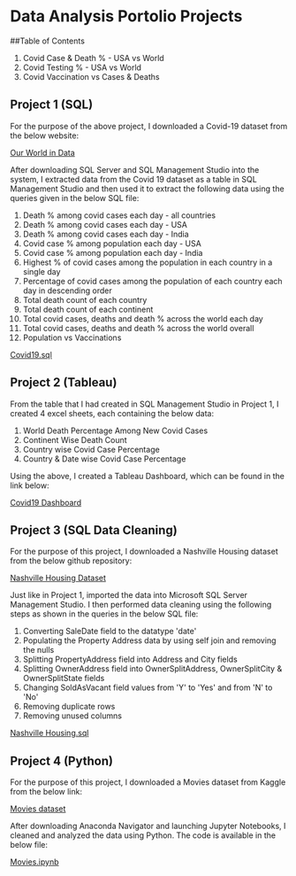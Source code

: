# Data Analysis Portolio Projects

##Table of Contents

1. Covid Case & Death % - USA vs World
2. Covid Testing % - USA vs World
3. Covid Vaccination vs Cases & Deaths

## Project 1 (SQL)

For the purpose of the above project, I downloaded a Covid-19 dataset from the below website:

<a href = "https://ourworldindata.org/covid-deaths"> Our World in Data </a>

After downloading SQL Server and SQL Management Studio into the system, I extracted data from the Covid 19 dataset as a table in SQL Management Studio and then used it to extract the following data using the queries given in the below SQL file:

1. Death % among covid cases each day - all countries
2. Death % among covid cases each day - USA
3. Death % among covid cases each day - India
4. Covid case % among population each day - USA
5. Covid case % among population each day - India
6. Highest % of covid cases among the population in each country in a single day
7. Percentage of covid cases among the population of each country each day in descending order
8. Total death count of each country
9. Total death count of each continent
10. Total covid cases, deaths and death % across the world each day
11. Total covid cases, deaths and death % across the world overall
12. Population vs Vaccinations

<a href = "Project 1/Covid19.sql"> Covid19.sql </a>

## Project 2 (Tableau)

From the table that I had created in SQL Management Studio in Project 1, I created 4 excel sheets, each containing the below data:

1. World Death Percentage Among New Covid Cases
2. Continent Wise Death Count
3. Country wise Covid Case Percentage
4. Country & Date wise Covid Case Percentage

Using the above, I created a Tableau Dashboard, which can be found in the link below:

<a href = "https://public.tableau.com/app/profile/rahul5702/viz/Covid19_16693640120540/Dashboard1"> Covid19 Dashboard </a>

## Project 3 (SQL Data Cleaning)

For the purpose of this project, I downloaded a Nashville Housing dataset from the below github repository:

<a href = "https://github.com/AlexTheAnalyst/PortfolioProjects"> Nashville Housing Dataset </a>

Just like in Project 1, imported the data into Microsoft SQL Server Management Studio. I then performed data cleaning using the following steps as shown in the queries in the below SQL file:

1. Converting SaleDate field to the datatype 'date'
2. Populating the Property Address data by using self join and removing the nulls
3. Splitting PropertyAddress field into Address and City fields
4. Splitting OwnerAddress field into OwnerSplitAddress, OwnerSplitCity & OwnerSplitState fields
5. Changing SoldAsVacant field values from 'Y' to 'Yes' and from 'N' to 'No'
6. Removing duplicate rows
7. Removing unused columns

<a href = "Project 3/Nashville Housing.sql"> Nashville Housing.sql </a>

## Project 4 (Python)

For the purpose of this project, I downloaded a Movies dataset from Kaggle from the below link:

<a href = "https://www.kaggle.com/datasets/danielgrijalvas/movies"> Movies dataset </a>

After downloading Anaconda Navigator and launching Jupyter Notebooks, I cleaned and analyzed the data using Python. The code is available in the below file:

<a href = "Project 4/Movies.ipynb"> Movies.ipynb </a>
